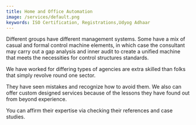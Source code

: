 ```yaml
---
title: Home and Office Automation
image: /services/default.png
keywords: ISO Certification, Registrations,Udyog Adhaar
---
```


Different groups have different management systems. Some have a mix of casual and formal control machine elements, in which case the consultant may carry out a gap analysis and inner audit to create a unified machine that meets the necessities for control structures standards.

We have worked for differing types of agencies are extra skilled than folks that simply revolve round one sector.

They have seen mistakes and recognize how to avoid them. We also can offer custom designed services because of the lessons they have found out from beyond experience.

You can affirm their expertise via checking their references and case studies.
